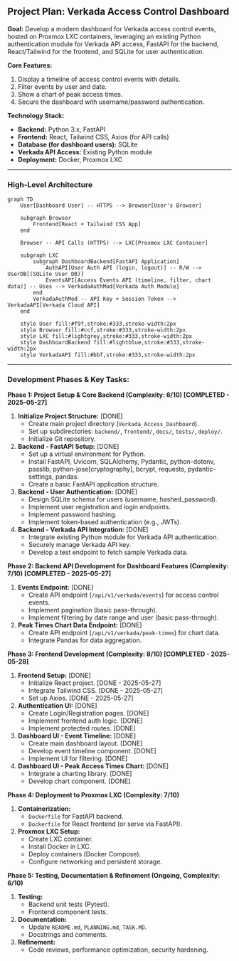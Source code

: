 ## Project Plan: Verkada Access Control Dashboard

**Goal:** Develop a modern dashboard for Verkada access control events, hosted on Proxmox LXC containers, leveraging an existing Python authentication module for Verkada API access, FastAPI for the backend, React/Tailwind for the frontend, and SQLite for user authentication.

**Core Features:**
1.  Display a timeline of access control events with details.
2.  Filter events by user and date.
3.  Show a chart of peak access times.
4.  Secure the dashboard with username/password authentication.

**Technology Stack:**
*   **Backend:** Python 3.x, FastAPI
*   **Frontend:** React, Tailwind CSS, Axios (for API calls)
*   **Database (for dashboard users):** SQLite
*   **Verkada API Access:** Existing Python module
*   **Deployment:** Docker, Proxmox LXC

---

### High-Level Architecture

```mermaid
graph TD
    User[Dashboard User] -- HTTPS --> Browser[User's Browser]

    subgraph Browser
        Frontend[React + Tailwind CSS App]
    end

    Browser -- API Calls (HTTPS) --> LXC[Proxmox LXC Container]

    subgraph LXC
        subgraph DashboardBackend[FastAPI Application]
            AuthAPI[User Auth API (login, logout)] -- R/W --> UserDB[(SQLite User DB)]
            EventsAPI[Access Events API (timeline, filter, chart data)] -- Uses --> VerkadaAuthMod[Verkada Auth Module]
        end
        VerkadaAuthMod -- API Key + Session Token --> VerkadaAPI[Verkada Cloud API]
    end

    style User fill:#f9f,stroke:#333,stroke-width:2px
    style Browser fill:#ccf,stroke:#333,stroke-width:2px
    style LXC fill:#lightgrey,stroke:#333,stroke-width:2px
    style DashboardBackend fill:#lightblue,stroke:#333,stroke-width:2px
    style VerkadaAPI fill:#bbf,stroke:#333,stroke-width:2px
```

---

### Development Phases & Key Tasks:

**Phase 1: Project Setup & Core Backend (Complexity: 6/10) [COMPLETED - 2025-05-27]**
1.  **Initialize Project Structure:** [DONE]
    *   Create main project directory (`Verkada_Access_Dashboard`).
    *   Set up subdirectories: `backend/`, `frontend/`, `docs/`, `tests/`, `deploy/`.
    *   Initialize Git repository.
2.  **Backend - FastAPI Setup:** [DONE]
    *   Set up a virtual environment for Python.
    *   Install FastAPI, Uvicorn, SQLAlchemy, Pydantic, python-dotenv, passlib, python-jose[cryptography], bcrypt, requests, pydantic-settings, pandas.
    *   Create a basic FastAPI application structure.
3.  **Backend - User Authentication:** [DONE]
    *   Design SQLite schema for users (username, hashed_password).
    *   Implement user registration and login endpoints.
    *   Implement password hashing.
    *   Implement token-based authentication (e.g., JWTs).
4.  **Backend - Verkada API Integration:** [DONE]
    *   Integrate existing Python module for Verkada API authentication.
    *   Securely manage Verkada API key.
    *   Develop a test endpoint to fetch sample Verkada data.

**Phase 2: Backend API Development for Dashboard Features (Complexity: 7/10) [COMPLETED - 2025-05-27]**
1.  **Events Endpoint:** [DONE]
    *   Create API endpoint (`/api/v1/verkada/events`) for access control events.
    *   Implement pagination (basic pass-through).
    *   Implement filtering by date range and user (basic pass-through).
2.  **Peak Times Chart Data Endpoint:** [DONE]
    *   Create API endpoint (`/api/v1/verkada/peak-times`) for chart data.
    *   Integrate Pandas for data aggregation.

**Phase 3: Frontend Development (Complexity: 8/10) [COMPLETED - 2025-05-28]**
1.  **Frontend Setup:** [DONE]
    *   Initialize React project. [DONE - 2025-05-27]
    *   Integrate Tailwind CSS. [DONE - 2025-05-27]
    *   Set up Axios. [DONE - 2025-05-27]
2.  **Authentication UI:** [DONE]
    *   Create Login/Registration pages. [DONE]
    *   Implement frontend auth logic. [DONE]
    *   Implement protected routes. [DONE]
3.  **Dashboard UI - Event Timeline:** [DONE]
    *   Create main dashboard layout. [DONE]
    *   Develop event timeline component. [DONE]
    *   Implement UI for filtering. [DONE]
4.  **Dashboard UI - Peak Access Times Chart:** [DONE]
    *   Integrate a charting library. [DONE]
    *   Develop chart component. [DONE]

**Phase 4: Deployment to Proxmox LXC (Complexity: 7/10)**
1.  **Containerization:**
    *   `Dockerfile` for FastAPI backend.
    *   `Dockerfile` for React frontend (or serve via FastAPI).
2.  **Proxmox LXC Setup:**
    *   Create LXC container.
    *   Install Docker in LXC.
    *   Deploy containers (Docker Compose).
    *   Configure networking and persistent storage.

**Phase 5: Testing, Documentation & Refinement (Ongoing, Complexity: 6/10)**
1.  **Testing:**
    *   Backend unit tests (Pytest).
    *   Frontend component tests.
2.  **Documentation:**
    *   Update `README.md`, `PLANNING.md`, `TASK.MD`.
    *   Docstrings and comments.
3.  **Refinement:**
    *   Code reviews, performance optimization, security hardening.